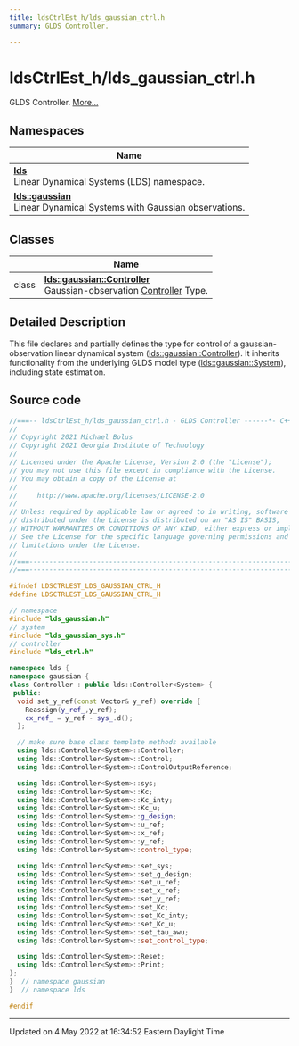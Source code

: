 ```yaml
---
title: ldsCtrlEst_h/lds_gaussian_ctrl.h
summary: GLDS Controller. 

---
```


# ldsCtrlEst_h/lds_gaussian_ctrl.h

GLDS Controller.  [More...](#detailed-description)



## Namespaces

| Name           |
| -------------- |
| **[lds](/lds-ctrl-est/docs/api/namespaces/namespacelds/)** <br>Linear Dynamical Systems (LDS) namespace.  |
| **[lds::gaussian](/lds-ctrl-est/docs/api/namespaces/namespacelds_1_1gaussian/)** <br>Linear Dynamical Systems with Gaussian observations.  |

## Classes

|                | Name           |
| -------------- | -------------- |
| class | **[lds::gaussian::Controller](/lds-ctrl-est/docs/api/classes/classlds_1_1gaussian_1_1controller/)** <br>Gaussian-observation [Controller]() Type.  |

## Detailed Description



This file declares and partially defines the type for control of a gaussian-observation linear dynamical system ([lds::gaussian::Controller](/lds-ctrl-est/docs/api/classes/classlds_1_1gaussian_1_1controller/)). It inherits functionality from the underlying GLDS model type ([lds::gaussian::System](/lds-ctrl-est/docs/api/classes/classlds_1_1gaussian_1_1system/)), including state estimation. 





## Source code

```cpp
//===-- ldsCtrlEst_h/lds_gaussian_ctrl.h - GLDS Controller ------*- C++ -*-===//
//
// Copyright 2021 Michael Bolus
// Copyright 2021 Georgia Institute of Technology
//
// Licensed under the Apache License, Version 2.0 (the "License");
// you may not use this file except in compliance with the License.
// You may obtain a copy of the License at
//
//     http://www.apache.org/licenses/LICENSE-2.0
//
// Unless required by applicable law or agreed to in writing, software
// distributed under the License is distributed on an "AS IS" BASIS,
// WITHOUT WARRANTIES OR CONDITIONS OF ANY KIND, either express or implied.
// See the License for the specific language governing permissions and
// limitations under the License.
//
//===----------------------------------------------------------------------===//
//===----------------------------------------------------------------------===//

#ifndef LDSCTRLEST_LDS_GAUSSIAN_CTRL_H
#define LDSCTRLEST_LDS_GAUSSIAN_CTRL_H

// namespace
#include "lds_gaussian.h"
// system
#include "lds_gaussian_sys.h"
// controller
#include "lds_ctrl.h"

namespace lds {
namespace gaussian {
class Controller : public lds::Controller<System> {
 public:
  void set_y_ref(const Vector& y_ref) override {
    Reassign(y_ref_,y_ref);
    cx_ref_ = y_ref - sys_.d();
  };

  // make sure base class template methods available
  using lds::Controller<System>::Controller;
  using lds::Controller<System>::Control;
  using lds::Controller<System>::ControlOutputReference;

  using lds::Controller<System>::sys;
  using lds::Controller<System>::Kc;
  using lds::Controller<System>::Kc_inty;
  using lds::Controller<System>::Kc_u;
  using lds::Controller<System>::g_design;
  using lds::Controller<System>::u_ref;
  using lds::Controller<System>::x_ref;
  using lds::Controller<System>::y_ref;
  using lds::Controller<System>::control_type;

  using lds::Controller<System>::set_sys;
  using lds::Controller<System>::set_g_design;
  using lds::Controller<System>::set_u_ref;
  using lds::Controller<System>::set_x_ref;
  using lds::Controller<System>::set_y_ref;
  using lds::Controller<System>::set_Kc;
  using lds::Controller<System>::set_Kc_inty;
  using lds::Controller<System>::set_Kc_u;
  using lds::Controller<System>::set_tau_awu;
  using lds::Controller<System>::set_control_type;

  using lds::Controller<System>::Reset;
  using lds::Controller<System>::Print;
};
}  // namespace gaussian
}  // namespace lds

#endif
```


-------------------------------

Updated on  4 May 2022 at 16:34:52 Eastern Daylight Time
